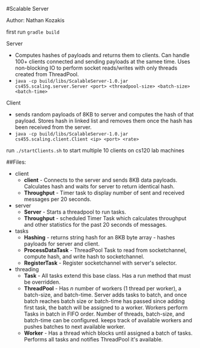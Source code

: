 #Scalable Server

Author: Nathan Kozakis

first run `gradle build`

Server
* Computes hashes of payloads and returns them to clients. Can handle 100+ clients connected and sending payloads at the samee time.
  Uses non-blocking IO to perform socket reads/writes with only threads created from ThreadPool.
* `java -cp build/libs/ScalableServer-1.0.jar cs455.scaling.server.Server <port> <threadpool-size> <batch-size> <batch-time>`
         
Client
* sends random payloads of 8KB to server and computes the hash of that payload. Stores hash in linked list and removes them
  once the hash has been received from the server.
* `java -cp build/libs/ScalableServer-1.0.jar cs455.scaling.client.Client <ip> <port> <rate>`

run `./startClients.sh` to start multiple 10 clients on cs120 lab machines

##Files:

* client
    * **client** - Connects to the server and sends 8KB data payloads. Calculates hash and waits for server to return identical hash.
    * **Throughput** - Timer task to display number of sent and received messages per 20 seconds.
* server
    * **Server** - Starts a threadpool to run tasks. 
    * **Throughput** - scheduled Timer Task which calculates throughput and other statistics for the past 20 seconds of messages.
* tasks
    * **Hashing** - returns string hash for an 8KB byte array - hashes payloads for server and client.
    * **ProcessDataTask** - ThreadPool Task to read from socketchannel, compute hash, and write hash to socketchannel.
    * **RegisterTask** - Register socketchannel with server's selector.
* threading
    * **Task** - All tasks extend this base class. Has a run method that must be overridden.
    * **ThreadPool** - Has *n* number of workers (1 thread per worker), a batch-size, and batch-time. Server adds tasks to batch,
                       and once batch reaches batch size or batch-time has passed since adding first task, the batch will be
                       assigned to a worker. Workers perform Tasks in batch in FIFO order. Number of threads, batch-size, and 
                       batch-time can be configured. keeps track of available workers and pushes batches to next available worker.
    * **Worker** - Has a thread which blocks until assigned a batch of tasks. Performs all tasks and notifies ThreadPool it's available.

